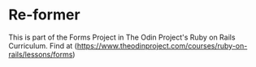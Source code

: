 # Re-former

This is part of the Forms Project in The Odin Project's Ruby on Rails Curriculum. Find at (https://www.theodinproject.com/courses/ruby-on-rails/lessons/forms)

<!-- This README would normally document whatever steps are necessary to get the
application up and running.

Things you may want to cover:

* Ruby version

* System dependencies

* Configuration

* Database creation

* Database initialization

* How to run the test suite

* Services (job queues, cache servers, search engines, etc.)

* Deployment instructions

* ...
 -->